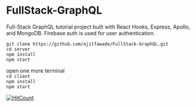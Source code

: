 # FullStack-GraphQL
Full-Stack GraphQL tutorial project built with React Hooks, Express, Apollo, and MongoDB. Firebase auth is used for user authentication.

```git clone https://github.com/ajitfawade/FullStack-GraphQL.git```    
```cd server```    
```npm install```    
```npm start```    
  
open one more terminal    
```cd client```    
```npm install```    
```npm start```    

[![HitCount](http://hits.dwyl.com/ajitfawade/FullStack-GraphQL.svg)](http://hits.dwyl.com/ajitfawade/FullStack-GraphQL)
